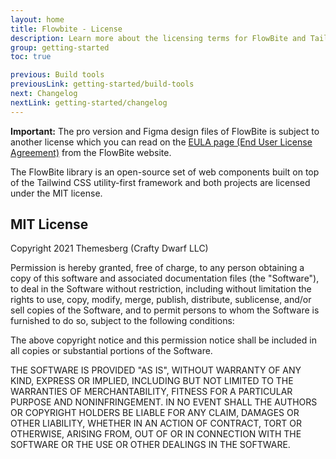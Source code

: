 ```yaml
---
layout: home
title: Flowbite - License
description: Learn more about the licensing terms for FlowBite and Tailwind CSS
group: getting-started
toc: true

previous: Build tools
previousLink: getting-started/build-tools
next: Changelog
nextLink: getting-started/changelog
---
```


**Important:** The pro version and Figma design files of FlowBite is subject to another license which you can read on the [EULA page (End User License Agreement)](https://flowbite.com/license/) from the FlowBite website.

The FlowBite library is an open-source set of web components built on top of the Tailwind CSS utility-first framework and both projects are licensed under the MIT license.

## MIT License

Copyright 2021 Themesberg (Crafty Dwarf LLC)

Permission is hereby granted, free of charge, to any person obtaining a copy of this software and associated documentation files (the "Software"), to deal in the Software without restriction, including without limitation the rights to use, copy, modify, merge, publish, distribute, sublicense, and/or sell copies of the Software, and to permit persons to whom the Software is furnished to do so, subject to the following conditions:

The above copyright notice and this permission notice shall be included in all copies or substantial portions of the Software.

THE SOFTWARE IS PROVIDED "AS IS", WITHOUT WARRANTY OF ANY KIND, EXPRESS OR IMPLIED, INCLUDING BUT NOT LIMITED TO THE WARRANTIES OF MERCHANTABILITY, FITNESS FOR A PARTICULAR PURPOSE AND NONINFRINGEMENT. IN NO EVENT SHALL THE AUTHORS OR COPYRIGHT HOLDERS BE LIABLE FOR ANY CLAIM, DAMAGES OR OTHER LIABILITY, WHETHER IN AN ACTION OF CONTRACT, TORT OR OTHERWISE, ARISING FROM, OUT OF OR IN CONNECTION WITH THE SOFTWARE OR THE USE OR OTHER DEALINGS IN THE SOFTWARE.